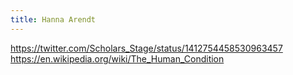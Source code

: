 ```yaml
---
title: Hanna Arendt
---
```


https://twitter.com/Scholars_Stage/status/1412754458530963457
https://en.wikipedia.org/wiki/The_Human_Condition